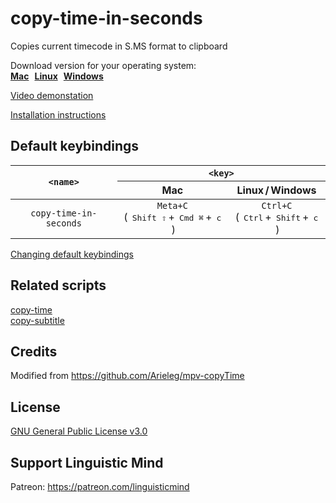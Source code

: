 # copy-time-in-seconds

Copies current timecode in S.MS format to clipboard

Download version for your operating system:<br>
**[Mac](./mac)&numsp;[Linux](./linux)&numsp;[Windows](./win)**

[Video demonstation](https://www.youtube.com/watch?v=b-5XOZpXZMg&t=1h9m37s)

[Installation instructions](../README.md#Installation)

## Default keybindings

<table>
  <thead>
    <tr>
      <th rowspan="2"><code>&lt;name&gt;</code></th>
      <th colspan="2"><code>&lt;key&gt;</code></th>
    </tr>
    <tr>
      <th>Mac</th>
      <th>Linux&#8239;/&thinsp;Windows</th>
    </tr>
  </thead>
  <tbody align="center">
    <tr>
      <td><code>copy-time-in-seconds</code></td>
      <td>
        <code>Meta+C</code><br>
        (&#8239;
        <kbd>Shift&nbsp;⇧</kbd>&#8239;+&thinsp;
        <kbd>Cmd&nbsp;⌘</kbd>&#8239;+&thinsp;
        <kbd>c</kbd>
        &#8239;)
      </td>
      <td>
        <code>Ctrl+C</code><br>
        (&#8239;
        <kbd>Ctrl</kbd>&#8239;+&thinsp;
        <kbd>Shift</kbd>&#8239;+&thinsp;
        <kbd>c</kbd>
        &#8239;)
      </td>
    </tr>
  </tbody>
</table>

[Changing default keybindings](../README.md#Changing-default-keybindings)

## Related scripts

[copy-time](../copy-time)<br>
[copy-subtitle](../copy-subtitle)

## Credits

Modified from https://github.com/Arieleg/mpv-copyTime

## License

[GNU General Public License v3.0](LICENSE)

## Support Linguistic Mind

Patreon: https://patreon.com/linguisticmind
